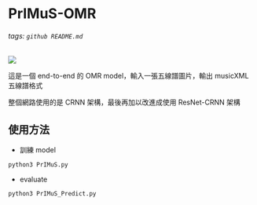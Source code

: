 PrIMuS-OMR
===

###### tags: `github README.md`

![](https://i.imgur.com/9GB8cw7.png)

這是一個 end-to-end 的 OMR model，輸入一張五線譜圖片，輸出 musicXML 五線譜格式

整個網路使用的是 CRNN 架構，最後再加以改進成使用 ResNet-CRNN 架構

## 使用方法

* 訓練 model 
```
python3 PrIMuS.py
```

* evaluate
```
python3 PrIMuS_Predict.py
```
